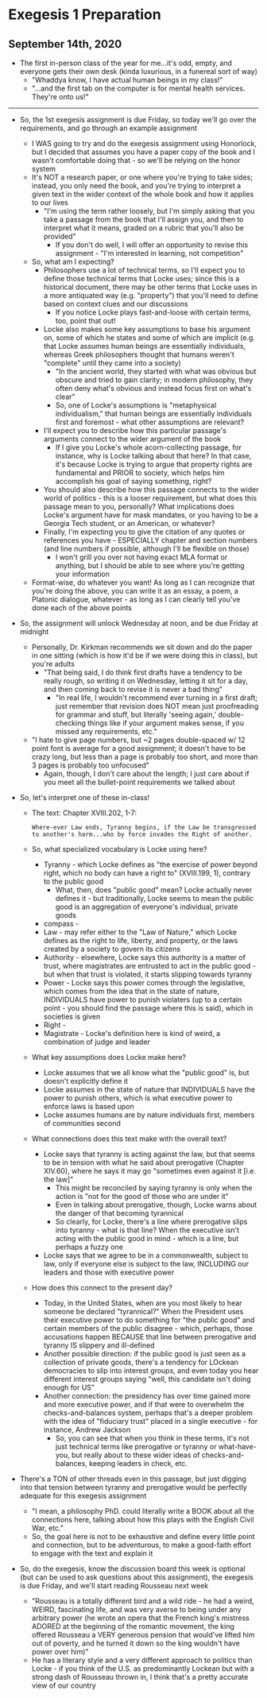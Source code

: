 # Exegesis 1 Preparation

## September 14th, 2020

-   The first in-person class of the year for me...it's odd, empty, and everyone gets their own desk (kinda luxurious, in a funereal sort of way)
    -   "Whaddya know, I have actual human beings in my class!"
    -   "...and the first tab on the computer is for mental health services. They're onto us!"
--------------------------------------------------------------------------------

-   So, the 1st exegesis assignment is due Friday, so today we'll go over the requirements, and go through an example assignment
    -   I WAS going to try and do the exegesis assignment using Honorlock, but I decided that assumes you have a paper copy of the book and I wasn't comfortable doing that - so we'll be relying on the honor system
    -   It's NOT a research paper, or one where you're trying to take sides; instead, you only need the book, and you're trying to interpret a given text in the wider context of the whole book and how it applies to our lives
        -   "I'm using the term rather loosely, but I'm simply asking that you take a passage from the book that I'll assign you, and then to interpret what it means, graded on a rubric that you'll also be provided"
            -   If you don't do well, I will offer an opportunity to revise this assignment - "I'm interested in learning, not competition"
    -   So, what am I expecting?
        -   Philosophers use a lot of technical terms, so I'll expect you to define those technical terms that Locke uses; since this is a historical document, there may be other terms that Locke uses in a more antiquated way (e.g. "property") that you'll need to define based on context clues and our discussions
            -   If you notice Locke plays fast-and-loose with certain terms, too, point that out!
        -   Locke also makes some key assumptions to base his argument on, some of which he states and some of which are implicit (e.g. that Locke assumes human beings are essentially individuals, whereas Greek philosophers thought that humans weren't "complete" until they came into a society)
            -   "In the ancient world, they started with what was obvious but obscure and tried to gain clarity; in modern philosophy, they often deny what's obvious and instead focus first on what's clear"
            -   So, one of Locke's assumptions is "metaphysical individualism," that human beings are essentially individuals first and foremost - what other assumptions are relevant?
        -   I'll expect you to describe how this particular passage's arguments connect to the wider argument of the book
            -   If I give you Locke's whole acorn-collecting passage, for instance, why is Locke talking about that here? In that case, it's because Locke is trying to argue that property rights are fundamental and PRIOR to society, which helps him accomplish his goal of saying something, right?
        -   You should also describe how this passage connects to the wider world of politics - this is a looser requirement, but what does this passage mean to you, personally? What implications does Locke's argument have for mask mandates, or you having to be a Georgia Tech student, or an American, or whatever?
        -   Finally, I'm expecting you to give the citation of any quotes or references you have - ESPECIALLY chapter and section numbers (and line numbers if possible, although I'll be flexible on those)
            -   I won't grill you over not having exact MLA format or anything, but I should be able to see where you're getting your information
    -   Format-wise, do whatever you want! As long as I can recognize that you're doing the above, you can write it as an essay, a poem, a Platonic dialogue, whatever - as long as I can clearly tell you've done each of the above points

-   So, the assignment will unlock Wednesday at noon, and be due Friday at midnight
    -   Personally, Dr. Kirkman recommends we sit down and do the paper in one sitting (which is how it'd be if we were doing this in class), but you're adults
        -   "That being said, I do think first drafts have a tendency to be really rough, so writing it on Wednesday, letting it sit for a day, and then coming back to revise it is never a bad thing"
            -   "In real life, I wouldn't recommend ever turning in a first draft; just remember that revision does NOT mean just proofreading for grammar and stuff, but literally 'seeing again,' double-checking things like if your argument makes sense, if you missed any requirements, etc."
    -   "I hate to give page numbers, but ~2 pages double-spaced w/ 12 point font is average for a good assignment; it doesn't have to be crazy long, but less than a page is probably too short, and more than 3 pages is probably too unfocused"
        -   Again, though, I don't care about the length; I just care about if you meet all the bullet-point requirements we talked about

-   So, let's interpret one of these in-class!
    -   The text: Chapter XVIII.202, 1-7:

        ```
        Where-ever Law ends, Tyranny begins, if the Law be transgressed to another's harm...who by force invades the Right of another.
        ```

    -   So, what specialized vocabulary is Locke using here?
        -   Tyranny - which Locke defines as "the exercise of power beyond right, which no body can have a right to" (XVIII.199, 1), contrary to the public good
            -   What, then, does "public good" mean? Locke actually never defines it - but traditionally, Locke seems to mean the public good is an aggregation of everyone's individual, private goods
        -   compass -
        -   Law - may refer either to the "Law of Nature," which Locke defines as the right to life, liberty, and property, or the laws created by a society to govern its citizens
        -   Authority - elsewhere, Locke says this authority is a matter of trust, where magistrates are entrusted to act in the public good - but when that trust is violated, it starts slipping towards tyranny
        -   Power - Locke says this power comes through the legislative, which comes from the idea that in the state of nature, INDIVIDUALS have power to punish violaters (up to a certain point - you should find the passage where this is said), which in societies is given
        -   Right -
        -   Magistrate - Locke's definition here is kind of weird, a combination of judge and leader
    -   What key assumptions does Locke make here?
        -   Locke assumes that we all know what the "public good" is, but doesn't explicitly define it
        -   Locke assumes in the state of nature that INDIVIDUALS have the power to punish others, which is what executive power to enforce laws is based upon
        -   Locke assumes humans are by nature individuals first, members of communities second
    -   What connections does this text make with the overall text?
        -   Locke says that tyranny is acting against the law, but that seems to be in tension with what he said about prerogative (Chapter XIV.60), where he says it may go "sometimes even against it [i.e. the law]"
            -   This might be reconciled by saying tyranny is only when the action is "not for the good of those who are under it"
            -   Even in talking about prerogative, though, Locke warns about the danger of that becoming tyrannical
            -   So clearly, for Locke, there's a line where prerogative slips into tyranny - what is that line? When the executive isn't acting with the public good in mind - which is a line, but perhaps a fuzzy one
        -   Locke says that we agree to be in a commonwealth, subject to law, only if everyone else is subject to the law, INCLUDING our leaders and those with executive power
    -   How does this connect to the present day?
        -   Today, in the United States, when are you most likely to hear someone be declared "tyrannical?" When the President uses their executive power to do something for "the public good" and certain members of the public disagree - which, perhaps, those accusations happen BECAUSE that line between prerogative and tyranny IS slippery and ill-defined
        -   Another possible direction: if the public good is just seen as a collection of private goods, there's a tendency for LOckean democracies to slip into interest groups, and even today you hear different interest groups saying "well, this candidate isn't doing enough for US"
        -   Another connection: the presidency has over time gained more and more executive power, and if that were to overwhelm the checks-and-balances system, perhaps that's a deeper problem with the idea of "fiduciary trust" placed in a single executive - for instance, Andrew Jackson
            -   So, you can see that when you think in these terms, it's not just technical terms like prerogative or tyranny or what-have-you, but really about to these wider ideas of checks-and-balances, keeping leaders in check, etc.

-   There's a TON of other threads even in this passage, but just digging into that tension between tyranny and prerogative would be perfectly adequate for this exegesis assignment
    -   "I mean, a philosophy PhD. could literally write a BOOK about all the connections here, talking about how this plays with the English Civil War, etc."
    -   So, the goal here is not to be exhaustive and define every little point and connection, but to be adventurous, to make a good-faith effort to engage with the text and explain it

-   So, do the exegesis, know the discussion board this week is optional (but can be used to ask questions about this assignment), the exegesis is due Friday, and we'll start reading Rousseau next week
    -   "Rousseau is a totally different bird and a wild ride - he had a weird, WEIRD, fascinating life, and was very averse to being under any arbitrary power (he wrote an opera that the French king's mistress ADORED at the beginning of the romantic movement, the king offered Rousseau a VERY generous pension that would've lifted him out of poverty, and he turned it down so the king wouldn't have power over him)"
    -   He has a literary style and a very different approach to politics than Locke - if you think of the U.S. as predominantly Lockean but with a strong dash of Rousseau thrown in, I think that's a pretty accurate view of our country
